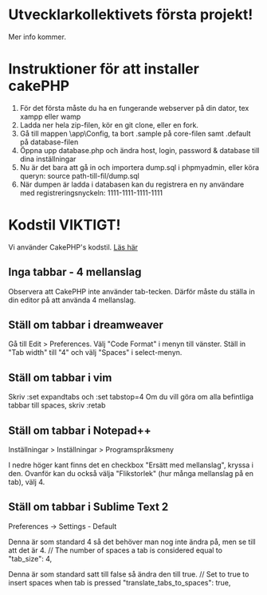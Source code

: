 # Utvecklarkollektivets första projekt!

Mer info kommer.

Instruktioner för att installer cakePHP
=======================================
1. För det första måste du ha en fungerande webserver på din dator, tex xampp eller wamp
2. Ladda ner hela zip-filen, kör en git clone, eller en fork.
3. Gå till mappen \app\Config, ta bort .sample på core-filen samt .default på database-filen
4. Öppna upp database.php och ändra host, login, password & database till dina inställningar
5. Nu är det bara att gå in och importera dump.sql i phpmyadmin, eller köra queryn: source path-till-fil/dump.sql
6. När dumpen är ladda i databasen kan du registrera en ny användare med registreringsnyckeln: 1111-1111-1111-1111

Kodstil VIKTIGT!
================
Vi använder CakePHP's kodstil. [Läs här](http://book.cakephp.org/2.0/en/contributing/cakephp-coding-conventions.html)

Inga tabbar - 4 mellanslag
--------------------------
Observera att CakePHP inte använder tab-tecken. Därför måste du ställa in din editor på att använda 4 mellanslag.

Ställ om tabbar i dreamweaver
-----------------------------
Gå till Edit > Preferences. Välj "Code Format" i menyn till vänster. Ställ in "Tab width" till "4" och välj "Spaces" i select-menyn.

Ställ om tabbar i vim
---------------------
Skriv
    :set expandtabs 
och 
    :set tabstop=4
Om du vill göra om alla befintliga tabbar till spaces, skriv
    :retab

Ställ om tabbar i Notepad++
---------------------------
Inställningar > Inställningar > Programspråksmeny

I nedre höger kant finns det en checkbox "Ersätt med mellanslag", kryssa i den. Ovanför kan du också välja "Flikstorlek" (hur många mellanslag på en tab), välj 4.

Ställ om tabbar i Sublime Text 2
---------------------------
Preferences -> Settings - Default

Denna är som standard 4 så det behöver man nog inte ändra på, men se till att det är 4.
// The number of spaces a tab is considered equal to
"tab_size": 4,

Denna är som standard satt till false så ändra den till true.
// Set to true to insert spaces when tab is pressed
"translate_tabs_to_spaces": true,
